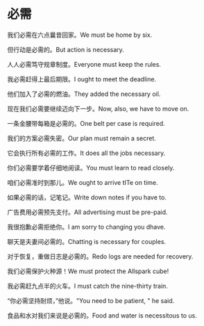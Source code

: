 # 必需

<p><span class="chinese">我们必需在六点曩昔回家。</span><span class="english">We must be home by six.</span></p>

<p><span class="chinese">但行动是必需的。</span><span class="english">But action is necessary.</span></p>

<p><span class="chinese">人人必需笃守规章制度。</span><span class="english">Everyone must keep the rules.</span></p>

<p><span class="chinese">我必需赶得上最后期限。</span><span class="english">I ought to meet the deadline.</span></p>

<p><span class="chinese">他们加入了必需的燃油。</span><span class="english">They added the necessary oil.</span></p>

<p><span class="chinese">现在我们必需要继续迈向下一步。</span><span class="english">Now, also, we have to move on.</span></p>

<p><span class="chinese">一条金腰带每箱是必需的。</span><span class="english">One belt per case is required.</span></p>

<p><span class="chinese">我们的方案必需失密。</span><span class="english">Our plan must remain a secret.</span></p>

<p><span class="chinese">它会执行所有必需的工作。</span><span class="english">It does all the jobs necessary.</span></p>

<p><span class="chinese">你们必需要学着仔细地阅读。</span><span class="english">You must learn to read closely.</span></p>

<p><span class="chinese">咱们必需准时到那儿。</span><span class="english">We ought to arrive tITe on time.</span></p>

<p><span class="chinese">如果必需的话，记笔记。</span><span class="english">Write down notes if you have to.</span></p>

<p><span class="chinese">广告费用必需预先支付。</span><span class="english">All advertising must be pre-paid.</span></p>

<p><span class="chinese">我很抱歉必需拒绝你。</span><span class="english">I am sorry to changing you dhave.</span></p>

<p><span class="chinese">聊天是夫妻间必需的。</span><span class="english">Chatting is necessary for couples.</span></p>

<p><span class="chinese">对于恢复，重做日志是必需的。</span><span class="english">Redo logs are needed for recovery.</span></p>

<p><span class="chinese">我们必需保护火种源！</span><span class="english">We must protect the Allspark cube!</span></p>

<p><span class="chinese">我必需赶九点半的火车。</span><span class="english">I must catch the nine-thirty train.</span></p>

<p><span class="chinese">“你必需坚持耐烦，”他说。</span><span class="english">"You need to be patient, " he said.</span></p>

<p><span class="chinese">食品和水对我们来说是必需的。</span><span class="english">Food and water is necessitous to us.</span></p>

